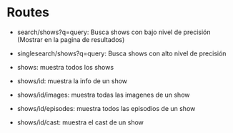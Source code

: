 # Routes

- search/shows?q=query: Busca shows con bajo nivel de precisión (Mostrar en la pagina de resultados)
- singlesearch/shows?q=query: Busca shows con alto nivel de precisión

- shows: muestra todos los shows
- shows/id: muestra la info de un show
- shows/id/images: muestra todas las imagenes de un show
- shows/id/episodes: muestra todos las episodios de un show
- shows/id/cast: muestra el cast de un show
